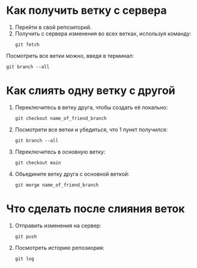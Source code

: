# Как получить ветку с сервера

1. Перейти в свой репозиторий.
2. Получить с сервера изменения во всех ветках, используя команду:
    ```
    git fetch
    ```

Посмотреть все ветки можно, введя в терминал:
```
git branch --all
```

# Как слиять одну ветку с другой

1. Переключитесь в ветку друга, чтобы создать её локально:
    ```
    git checkout name_of_friend_branch
    ```
2. Посмотрети все ветки и убедиться, что 1 пункт получился: 
    ```
    git branch --all
    ```
3. Переключитесь в основную ветку: 
    ```
    git checkout main
    ```
4. Обьедините ветку друга с основной веткой: 
    ```
    git merge name_of_friend_branch
    ```

# Что сделать после слияния веток

1. Отправить изменения на сервер: 
    ```
    git push
    ```
2. Посмотреть историю репозиория: 
    ```
    git log
    ```